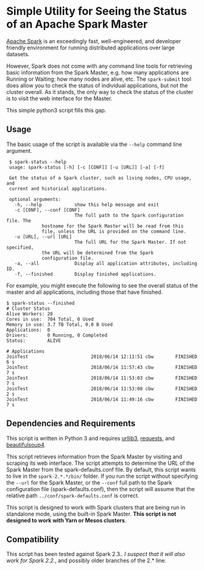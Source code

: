 # Simple Utility for Seeing the Status of an Apache Spark Master

[Apache Spark]("https://spark.apache.org/") is an exceedingly fast, well-engineered, and developer friendly environment for running distributed applications over large datasets.

However, Spark does not come with any command line tools for retrieving basic information from the Spark Master, e.g. how many applications are Running or Waiting; how many nodes are alive, etc. The `spark-submit` tool does allow you to check the status of individual applications, but not the cluster overall. As it stands, the only way to check the status of the cluster is to visit the web interface for the Master.

This simple python3 script fills this gap.

## Usage

The basic usage of the script is available via the `--help` command line argument.

     $ spark-status --help
     usage: spark-status [-h] [-c [CONF]] [-u [URL]] [-a] [-f]

     Get the status of a Spark cluster, such as living nodes, CPU usage, and
     current and historical applications.

     optional arguments:
       -h, --help            show this help message and exit
       -c [CONF], --conf [CONF]
                             The full path to the Spark configuration file. The
			     hostname for the Spark Master will be read from this
			     file, unless the URL is provided on the command line.
       -u [URL], --url [URL]
                             The full URL for the Spark Master. If not specified,
			     the URL will be determined from the Spark
			     configuration file.
       -a, --all             Display all application attributes, including ID.
       -f, --finished        Display finished applications.

For example, you might execute the following to see the overall status of the master and all applications, including those that have finished.

    $ spark-status --finished
    # Cluster Status
    Alive Workers: 20
    Cores in use:  704 Total, 0 Used
    Memory in use: 3.7 TB Total, 0.0 B Used
    Applications:  0
    Drivers:       0 Running, 0 Completed
    Status:        ALIVE

    # Applications
    JoinTest                       2018/06/14 12:11:51 cbw        FINISHED 6 s
    JoinTest                       2018/06/14 11:57:43 cbw        FINISHED 7 s
    JoinTest                       2018/06/14 11:53:03 cbw        FINISHED 7 s
    JoinTest                       2018/06/14 11:53:08 cbw        FINISHED 2 s
    JoinTest                       2018/06/14 11:49:16 cbw        FINISHED 7 s

## Dependencies and Requirements

This script is written in Python 3 and requires [urllib3]("https://pypi.org/project/urllib3/"), [requests]("https://pypi.org/project/requests/"), and [beautifulsoup4]("https://pypi.org/project/beautifulsoup4/").

This script retrieves information from the Spark Master by visiting and scraping its web interface. The script attempts to determine the URL of the Spark Master from the spark-defaults.conf file. By default, this script wants to live in the `spark-2.*.*/bin/` folder. If you run the script without specifying the `--url` for the Spark Master, or the `--conf` full path to the Spark configuration file (spark-defaults.conf), then the script will assume that the relative path `../conf/spark-defaults.conf` is correct.

This script is designed to work with Spark clusters that are being run in standalone mode, using the built-in Spark Master. **This script is not designed to work with Yarn or Mesos clusters**.

## Compatibility

This script has been tested against Spark 2.3.*. I suspect that it will also work for Spark 2.2.*, and possibly older branches of the 2.* line. 